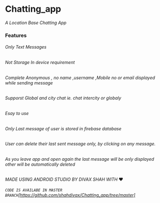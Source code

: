 # Chatting_app
_A Location Base Chatting App_
### Features
###### Only Text Messages
###### Not Storage In device requirement
###### Complete Anonymous , no name ,username ,Mobile no or email displayed while sending message
###### Supporst Global and city chat ie. chat intercity or globaly
###### Esay to use
###### Only Last message of user is stored in firebase database
###### User can delete their last sent message only, by clicking on any message.
###### As you leave app and open again the last message will be only displayed other will be automatically deleted
*MADE USING ANDROID STUDIO BY DIVAX SHAH WITH* ❤️

###### `CODE IS AVAILABE IN MASTER BRANCH`[https://github.com/shahdivax/Chatting_app/tree/master]
